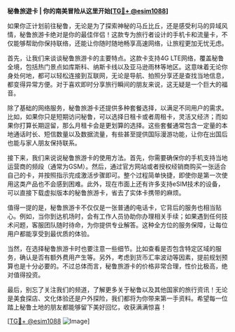 **秘魯旅遊卡 | 你的南美冒险从这里开始[[TG💪+ @esim1088](https://t.me/s/esim1088)]**

如果你正计划前往秘鲁，无论是为了探索神秘的马丘比丘，还是感受利马的异域风情，秘鲁旅游卡绝对是你的最佳伴侣！这款专为旅行者设计的手机卡和流量卡，不仅能够帮助你保持联络，还能让你随时随地畅享高速网络，让旅程更加无忧无虑。

首先，让我们来谈谈秘鲁旅游卡的主要特点。这款卡支持4G LTE网络，覆盖秘鲁全境，包括热门景点如库斯科、纳斯卡线以及亚马逊雨林等地区。这意味着无论你身处何地，都可以轻松连接到互联网，无论是导航、拍照分享还是查找当地信息，都变得异常方便。对于喜欢即时分享旅行瞬间的朋友来说，这无疑是一个巨大的福音。

除了基础的网络服务，秘鲁旅游卡还提供多种套餐选择，以满足不同用户的需求。比如，如果你只是短期访问秘鲁，可以选择日租卡或者周租卡，灵活又经济；而如果你打算长期逗留，那么月租卡会是更划算的选择。这些套餐通常包含一定量的本地通话时长、短信数量以及数据流量，有些甚至提供国际漫游功能，让你在出国后也能与家人朋友保持联系。

接下来，我们来说说秘鲁旅游卡的使用方法。首先，你需要确保你的手机支持当地运营商的频段（通常为GSM）。然后，通过官方网站或者授权经销商购买一张适合自己的卡，并按照指示完成激活步骤即可。整个过程简单快捷，即使你是第一次使用这类产品也不会感到困难。此外，现在市面上还有许多支持eSIM技术的设备，可以直接下载虚拟版本的秘鲁旅游卡，省去了实体卡携带的麻烦。

值得一提的是，秘鲁旅游卡不仅仅是一张普通的电话卡，它背后的服务也相当贴心。例如，当你到达机场时，会有工作人员协助你办理相关手续；如果遇到任何技术问题，客服团队随时待命，为你提供专业解答。这种全方位的服务保障，让每位用户都能享受到最优质的体验。

当然，在选择秘鲁旅游卡时也要注意一些细节。比如查看是否包含特定区域的服务，确认是否有额外费用产生等。另外，考虑到货币汇率波动等因素，提前规划预算也是十分必要的。不过总体而言，秘鲁旅游卡的价格非常合理，性价比极高，绝对值得投资。

最后，别忘了关注我们的频道，了解更多关于秘鲁以及其他国家的旅行资讯！无论是美食探店、文化体验还是户外探险，我们都将为你带来第一手资料。希望每一位踏上秘鲁土地的朋友都能够留下美好回忆，收获满满惊喜！

[[TG💪+ @esim1088](https://t.me/s/esim1088) ![Image](https://i.postimg.cc/4NQfJmqS/Snipaste-2025-05-13-00-14-12.png)]